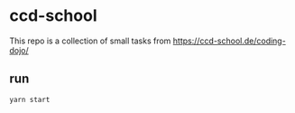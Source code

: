 # ccd-school

This repo is a collection of small tasks from https://ccd-school.de/coding-dojo/

## run
```bash
yarn start
```
